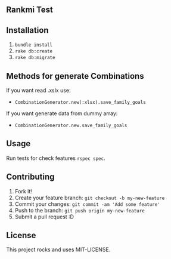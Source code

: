 ## Rankmi Test

## Installation

1. `bundle install`
2. `rake db:create`
3. `rake db:migrate`

## Methods for generate Combinations
If you want read .xslx use:
- `CombinationGenerator.new(:xlsx).save_family_goals`

If you want generate data from dummy array:
- `CombinationGenerator.new.save_family_goals`

## Usage

Run tests for check features `rspec spec`.

## Contributing

1. Fork it!
2. Create your feature branch: `git checkout -b my-new-feature`
3. Commit your changes: `git commit -am 'Add some feature'`
4. Push to the branch: `git push origin my-new-feature`
5. Submit a pull request :D

## License

This project rocks and uses MIT-LICENSE.